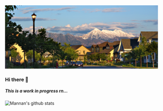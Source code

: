 ![Fort Collins](https://raw.githubusercontent.com/sabdulm/sabdulm/main/FortCollinsbanner.jpg)

### Hi there 👋

##### This is a work in progress rn...

![Mannan's github stats](https://github-readme-stats.vercel.app/api?username=sabdulm&show_icons=true&count_private=true&theme=vue)

<!--
**sabdulm/sabdulm** is a ✨ _special_ ✨ repository because its `README.md` (this file) appears on your GitHub profile.

Here are some ideas to get you started:

- 🔭 I’m currently working on ...
- 🌱 I’m currently learning ...
- 👯 I’m looking to collaborate on ...
- 🤔 I’m looking for help with ...
- 💬 Ask me about ...
- 📫 How to reach me: ...
- 😄 Pronouns: ...
- ⚡ Fun fact: ...
-->
